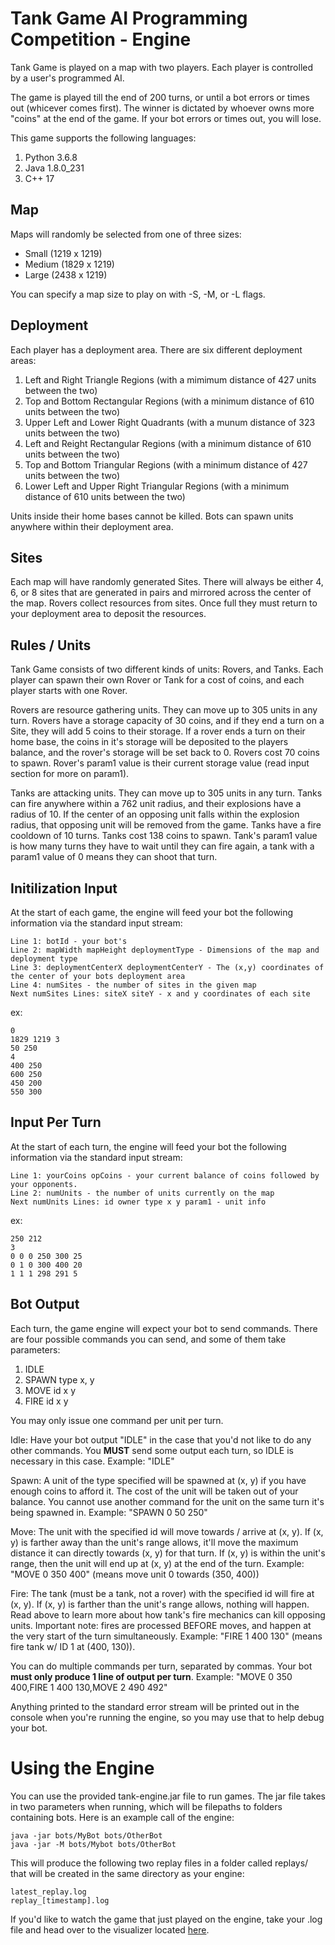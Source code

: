 # Tank Game AI Programming Competition - Engine
Tank Game is played on a map with two players. Each player is controlled by a user's programmed AI. 

The game is played till the end of 200 turns, or until a bot errors or times out (whicever comes first). The winner is dictated by whoever owns more "coins" at the end of the game. If your bot errors or times out, you will lose.

This game supports the following languages:
1. Python 3.6.8
2. Java 1.8.0_231
3. C++ 17

## Map
Maps will randomly be selected from one of three sizes:
 - Small (1219 x 1219)
 - Medium (1829 x 1219)
 - Large (2438 x 1219)

You can specify a map size to play on with -S, -M, or -L flags.

## Deployment
Each player has a deployment area.
There are six different deployment areas:
 1. Left and Right Triangle Regions (with a mimimum distance of 427 units between the two)
 2. Top and Bottom Rectangular Regions (with a minimum distance of 610 units between the two)
 3. Upper Left and Lower Right Quadrants (with a munum distance of 323 units between the two)
 4. Left and Reight Rectangular Regions (with a minimum distance of 610 units between the two)
 5. Top and Bottom Triangular Regions (with a minimum distance of 427 units between the two)
 6. Lower Left and Upper Right Triangular Regions (with a minimum distance of 610 units between the two)

Units inside their home bases cannot be killed.
Bots can spawn units anywhere within their deployment area.

## Sites

Each map will have randomly generated Sites. There will always be either 4, 6, or 8 sites that are generated in pairs and mirrored across the center of the map.
Rovers collect resources from sites. Once full they must return to your deployment area to deposit the resources.

## Rules / Units
Tank Game consists of two different kinds of units: Rovers, and Tanks. Each player can spawn their own Rover or Tank for a cost of coins, and each player starts with one Rover.

Rovers are resource gathering units. They can move up to 305 units in any turn. Rovers have a storage capacity of 30 coins, and if they end a turn on a Site, they will add 5 coins to their storage. If a rover ends a turn on their home base, the coins in it's storage will be deposited to the players balance, and the rover's storage will be set back to 0. Rovers cost 70 coins to spawn. Rover's param1 value is their current storage value (read input section for more on param1).

Tanks are attacking units. They can move up to 305 units in any turn. Tanks can fire anywhere within a 762 unit radius, and their explosions have a radius of 10. If the center of an opposing unit falls within the explosion radius, that opposing unit will be removed from the game. Tanks have a fire cooldown of 10 turns. Tanks cost 138 coins to spawn. Tank's param1 value is how many turns they have to wait until they can fire again, a tank with a param1 value of 0 means they can shoot that turn.

## Initilization Input
At the start of each game, the engine will feed your bot the following information via the standard input stream:
```
Line 1: botId - your bot's 
Line 2: mapWidth mapHeight deploymentType - Dimensions of the map and deployment type
Line 3: deploymentCenterX deploymentCenterY - The (x,y) coordinates of the center of your bots deployment area
Line 4: numSites - the number of sites in the given map
Next numSites Lines: siteX siteY - x and y coordinates of each site
```
ex:
```
0
1829 1219 3
50 250
4
400 250
600 250
450 200
550 300
```
## Input Per Turn
At the start of each turn, the engine will feed your bot the following information via the standard input stream:
```
Line 1: yourCoins opCoins - your current balance of coins followed by your opponents.
Line 2: numUnits - the number of units currently on the map
Next numUnits Lines: id owner type x y param1 - unit info
```
ex:
```
250 212
3
0 0 0 250 300 25
0 1 0 300 400 20
1 1 1 298 291 5
```

## Bot Output
Each turn, the game engine will expect your bot to send commands. There are four possible commands you can send, and some of them take parameters:
1. IDLE
2. SPAWN type x, y
3. MOVE id x y
4. FIRE id x y

You may only issue one command per unit per turn.

Idle: Have your bot output "IDLE" in the case that you'd not like to do any other commands. You **MUST** send some output each turn, so IDLE is necessary in this case. Example: "IDLE"

Spawn: A unit of the type specified will be spawned at (x, y) if you have enough coins to afford it. The cost of the unit will be taken out of your balance. You cannot use another command for the unit on the same turn it's being spawned in. Example: "SPAWN 0 50 250"

Move: The unit with the specified id will move towards / arrive at (x, y). If (x, y) is farther away than the unit's range allows, it'll move the maximum distance it can directly towards (x, y) for that turn. If (x, y) is within the unit's range, then the unit will end up at (x, y) at the end of the turn. Example: "MOVE 0 350 400" (means move unit 0 towards (350, 400))

Fire: The tank (must be a tank, not a rover) with the specified id will fire at (x, y). If (x, y) is farther than the unit's range allows, nothing will happen. Read above to learn more about how tank's fire mechanics can kill opposing units. Important note: fires are processed BEFORE moves, and happen at the very start of the turn simultaneously. Example: "FIRE 1 400 130" (means fire tank w/ ID 1 at (400, 130)).

You can do multiple commands per turn, separated by commas. Your bot **must only produce 1 line of output per turn**.
Example: "MOVE 0 350 400,FIRE 1 400 130,MOVE 2 490 492"

Anything printed to the standard error stream will be printed out in the console when you're running the engine, so you may use that to help debug your bot.

# Using the Engine
 You can use the provided tank-engine.jar file to run games. The jar file takes in two parameters when running, which will be filepaths to folders containing bots. Here is an example call of the engine:
 ```
 java -jar bots/MyBot bots/OtherBot
 java -jar -M bots/Mybot bots/OtherBot
```
This will produce the following two replay files in a folder called replays/ that will be created in the same directory as your engine:
```
latest_replay.log
replay_[timestamp].log
```
If you'd like to watch the game that just played on the engine, take your .log file and head over to the visualizer located [here](https://github.com/WillNess210/CUCPC-Tank-Game-Visualizer).
